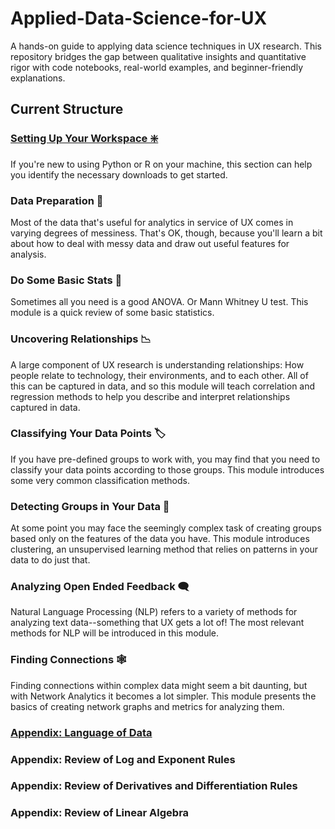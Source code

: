 # Applied-Data-Science-for-UX
A hands-on guide to applying data science techniques in UX research. This repository bridges the gap between qualitative insights and quantitative rigor with code notebooks, real-world examples, and beginner-friendly explanations.

## Current Structure

### [Setting Up Your Workspace ❇️](/module00)
If you're new to using Python or R on your machine, this section can help you identify the necessary downloads to get started.

### Data Preparation 🔢
Most of the data that's useful for analytics in service of UX comes in varying degrees of messiness. That's OK, though, because you'll learn a bit about how to deal with messy data and draw out useful features for analysis.

### Do Some Basic Stats 🌟
Sometimes all you need is a good ANOVA. Or Mann Whitney U test. This module is a quick review of some basic statistics.

### Uncovering Relationships 📉
A large component of UX research is understanding relationships: How people relate to technology, their environments, and to each other. All of this can be captured in data, and so this module will teach correlation and regression methods to help you describe and interpret relationships captured in data.

### Classifying Your Data Points 🏷️
If you have pre-defined groups to work with, you may find that you need to classify your data points according to those groups. This module introduces some very common classification methods.

### Detecting Groups in Your Data 👥
At some point you may face the seemingly complex task of creating groups based only on the features of the data you have. This module introduces clustering, an unsupervised learning method that relies on patterns in your data to do just that.

### Analyzing Open Ended Feedback 🗨️
Natural Language Processing (NLP) refers to a variety of methods for analyzing text data--something that UX gets a lot of! The most relevant methods for NLP will be introduced in this module.

### Finding Connections 🕸️
Finding connections within complex data might seem a bit daunting, but with Network Analytics it becomes a lot simpler. This module presents the basics of creating network graphs and metrics for analyzing them.

### [Appendix: Language of Data](/appendix00/language_of_data.md)

### Appendix: Review of Log and Exponent Rules

### Appendix: Review of Derivatives and Differentiation Rules

### Appendix: Review of Linear Algebra




